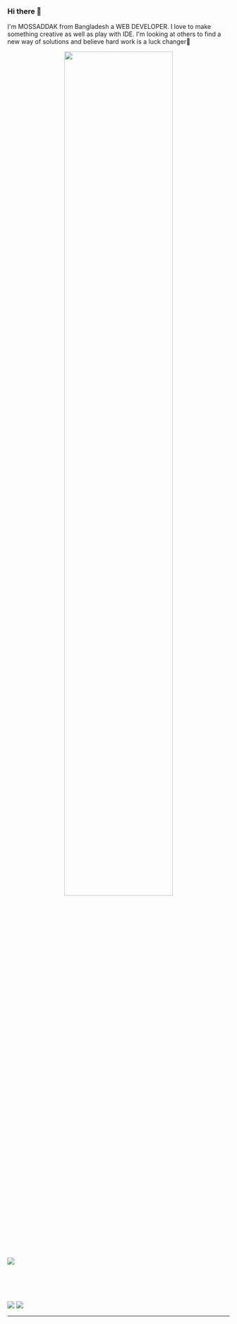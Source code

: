 ### Hi there 👋 
 I'm MOSSADDAK from Bangladesh a WEB DEVELOPER. I love to make something creative as well as play with IDE. I'm looking at others to find a new way of solutions and believe hard work is a luck changer🌱 
 
 <div align="center"><img src="https://github-readme-stats.vercel.app/api/top-langs/?username=mossaddak&hide_border=true&layout=compact" align="center" style="width: 70%" /></div>  
 
 
 <div align="center">
 <img src="https://github-readme-stats.vercel.app/api?username=mossaddak&show_icons=true&count_private=true&hide_border=true" align="left" />  

 </div>
 
   
 
 
 
 
 

 
<br/>  








<br/>  



<br/>  

  

<br/>  




  

<br/>  

 

![](https://github-readme-stats.vercel.app/api?username=mossaddak&theme=radical&hide_border=false&include_all_commits=false&count_private=false)
![](https://github-readme-streak-stats.herokuapp.com/?user=mossaddak&theme=radical&hide_border=false)<br/>

---




